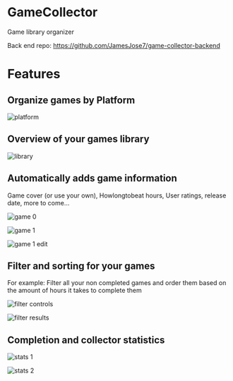 # GameCollector
Game library organizer

Back end repo: https://github.com/JamesJose7/game-collector-backend

# Features

## Organize games by Platform

![platform](https://by3301files.storage.live.com/y4mSJOYl3bOH-DlVhDSGgHm0Szhgyo-9HcpQqsc7R8SgIXVzIIMcMHj8EXQUXoEKNKEbtQ8MlFuCk6tYq47pkgeQrIg_2JotoeHvr_Q8fRYqUnj3P_l5KqabahvYumNIUO5Hc37YRHyw9YVd0fe1PbugO5upyz80jAtPrXkag9Lyz4RMIvBa85d4ElX2pzLSK7C?width=305&height=660&cropmode=none)

## Overview of your games library
![library](https://by3301files.storage.live.com/y4maVE7ZyaB-IZb30F-Ggkuo5KHWYM2mMMiDH4V4CUMrwSKPAAoePMrmxFpPKJaGSPitu8GI6SeOSbOUGIzwUpxo1LN6-wVJ6p4Yj6GZcmt3fJx8juON_me29ngqttssOv7iJ_5vOOrR7vAvYSRXNz4xSWnS38AIEUd2Hv9oCxzl2MXG1DgccjMUuokGtCLemGo?width=305&height=660&cropmode=none)

## Automatically adds game information
Game cover (or use your own), Howlongtobeat hours, User ratings, release date, more to come...

![game 0](https://by3301files.storage.live.com/y4mZRzYfhndFZKfhMNFshOaMuowO5n3_krtx5lHY1xrYKb2NbkAcT6oXfihnB295rWyUMwvXYyJClA8MODvR3oEEIeIuNELIB4Nh_U8d0YUCuQV29ewxsJcGW4KE0smLvvYBqeCOvK1YPVPCRzzRaV6L_RZFSL1TqnSkEkkvpqxDl4xUzT2DYqfcP8srFoS0G63?width=305&height=660&cropmode=none)

![game 1](https://by3301files.storage.live.com/y4mkspAMN6hFbgdCKltgnSXuRAS05CJhU0W8OPmCpy_PUM8UKag4Akr5m36a-bt-X4T7170Lsr8sndVCDNyLXkhkb4rfyRYO7WICAfjjnB3sJgaUITlH7sL51f-2yngLn0pU-A9lhAFwScnSYAy3fRCpOH39TDpY0wxYEs2ASGQpRoARoclft0FBmKterEytYqv?width=305&height=660&cropmode=none)

![game 1 edit](https://by3301files.storage.live.com/y4m8ZnSpVgfj1OtVX69nSgXCh_-IdY5dJKELMnkydNrx3l60as7pTl_SPP3_a0taym8FvMrBBbaGPdlJp6hNzjJjoxO88V1LWJxAhE36o9C1Pz4knDzQKUJlOV-6ZwLCrEZmlbdkdEizwlMN4K0-BnebZub2I_hJD7pDFadl35PMZm4iK0hYlHXPu9XpZueWFxy?width=305&height=660&cropmode=none)

## Filter and sorting for your games
For example: Filter all your non completed games and order them based on the amount of hours it takes to complete them

![filter controls](https://by3301files.storage.live.com/y4mWN1d3HEi4mIv9d13RAfhFKBJTVs-nZfWkAZ5SLvAB2cTSw563hj8a4J9OCONdyoM5hs8Y-3X8db84-nUnldtYVJbiRMopSsYmaNVS_8iNw4fq2fAJVCxuObEFbpw_yoJ_jdvlLBtKpwlfoBvoS1lSt3UvMDBBFCeHNqzl0GsYnq5kWoZMl854s-H_T2NHguz?width=305&height=660&cropmode=none)

![filter results](https://by3301files.storage.live.com/y4mLaHR7pK9VP1YgfVRTzh24GCc7oU02szkc3urzURa1lQxMj4EJq3cNyHr78BoD8y4xVJ-Zq4Q3BbIgsX1IOE5_13wXhReH1k6LUMWgjgPDzWYkGatZJbgHdXLue6qsc5-aGt63fbItTQigPbAGOzD3uH8Hj4PFhgXNMIvhYsh5mPKHQN8mgmKjQmyilZ7Ds3f?width=305&height=660&cropmode=none)

## Completion and collector statistics
![stats 1](https://by3301files.storage.live.com/y4mvvNkN5VF5foOdWyAqoBxm4x9--JDE6_sXfRYGZYDa9FYNUqE8Ds3CkfDYnQo4IgNAxTKWxD7UaHy2ovpEDZWXdJaDvLe0EL8TiCS6nvND-cfmPIFBFrKPJZjPDgCXltHEBAsswv-tc-nS_3Vy5roUhKjQF2C31jh9MSE3bHOYusnur42V_4PAQVzHvBJ30dK?width=305&height=660&cropmode=none)


![stats 2](https://by3301files.storage.live.com/y4mKFf_8-yltOvHYBzf1t6uu-Zwg8fp-6D9PspG-fFqhxNqKhLewAl9b-AwpTFquX3_zhL9zpUClp_NJy7m5bOpW0F1UzMEqM0tjEe6lAkeWMT8XKTmFdTkPeAmoh4gj2CNE7HZRPkLu7NedgGJEczvQjYC26SNfTNKbcn7ub9rTIjmoZMik29abnWplBlrs1b9?width=305&height=660&cropmode=none)
